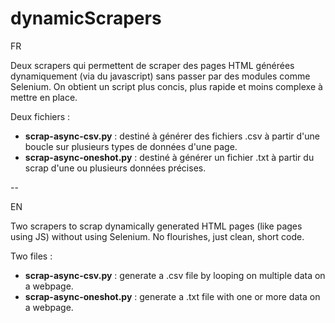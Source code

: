 # dynamicScrapers

FR

Deux scrapers qui permettent de scraper des pages HTML générées dynamiquement (via du javascript) sans passer par des modules comme Selenium. On obtient un script plus concis, plus rapide et moins complexe à mettre en place. 

Deux fichiers : 

- **scrap-async-csv.py** : destiné à générer des fichiers .csv à partir d'une boucle sur plusieurs types de données d'une page.
- **scrap-async-oneshot.py** : destiné à générer un fichier .txt à partir du scrap d'une ou plusieurs données précises.

--

EN

Two scrapers to scrap dynamically generated HTML pages (like pages using JS) without using Selenium. No flourishes, just clean, short code.

Two files :

- **scrap-async-csv.py** : generate a .csv file by looping on multiple data on a webpage.
- **scrap-async-oneshot.py** : generate a .txt file with one or more data on a webpage.
